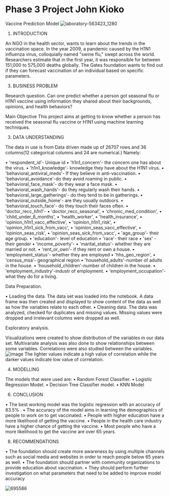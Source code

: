 # Phase 3 Project John Kioko
 Vaccine Prediction Model
![laboratory-563423_1280](https://github.com/johN-Kioko/Phase-3-Project-John-Kioko/assets/141914238/026d4390-5abe-4926-a6c9-4054083113d5)

1.	INTRODUCTION

An NGO in the health sector, wants to learn about the trends in the vaccination space. In the year 2009, a pandemic caused by the H1N1 influenza virus, colloquially named "swine flu," swept across the world. Researchers estimate that in the first year, it was responsible for between 151,000 to 575,000 deaths globally. The Gates foundation wants to find out if they can forecast vaccination of an individual based on specific parameters.


3.	BUSINESS PROBLEM
   
Research question.
Can one predict whether a person got seasonal flu or H1N1 vaccine using information they shared about their backgrounds, opinions, and health behaviors?

Main Objective
This project aims at getting to know whether a person has received the seasonal flu vaccine or H1N1 using machine learning techniques.


3.	DATA UNDERSTANDING
   
The data in use is from Data driven made up of 26707 rows and 36 columns(12 categorical columns and 24 are numerical.) Namely:

•	'respondent_id'- Unique id
•	'h1n1_concern'- the concern one has about the virus.
•	'h1n1_knowledge'- knowledge they have about the H1N1 virus.
•	'behavioral_antiviral_meds'- If they believe in anti-vaccination.
•	'behavioral_avoidance'-do they avoid roaming in public.
•	'behavioral_face_mask'- do they wear a face mask.
•	'behavioral_wash_hands'- do they regularly wash their hands.
•	'behavioral_large_gatherings'- do they tend to be in gatherings.
•	'behavioral_outside_home'- are they usually outdoors.
•	'behavioral_touch_face'- do they touch their faces often.
•	'doctor_recc_h1n1'-
•	'doctor_recc_seasonal',
•	'chronic_med_condition',
•	'child_under_6_months',
•	'health_worker',
•	'health_insurance',
•	'opinion_h1n1_vacc_effective',
•	'opinion_h1n1_risk',
•	'opinion_h1n1_sick_from_vacc',
•	'opinion_seas_vacc_effective',
•	'opinion_seas_risk',
•	'opinion_seas_sick_from_vacc',
•	'age_group'- their age group.
•	'education'- level of education
•	'race'- their race
•	'sex' - their gender
•	'income_poverty'-
•	'marital_status'- whether they are married or not.
•	'rent_or_own'- if they rent or own a house.
•	'employment_status'- whether they are employed
•	'hhs_geo_region',
•	'census_msa'- geographical region
•	'household_adults'-number of adults in the house.
•	'household_children'-number of children in the house.
•	'employment_industry'-industr of employment.
•	'employment_occupation'- what they do for a living.

Data Preparation.

•	Loading the data. The data set was loaded into the notebook. A data frame was then created and displayed to show content of the data as well as how the variables relate to each other.
•	Cleaning data. The data was analyzed, checked for duplicates and missing values. Missing values were dropped and irrelevant columns were dropped as well.

Exploratory analysis.

Visualizations were created to show distribution of the variables in our data set. Multivariate analysis was also done to show relationships between some variables. Correlations were also studied between the variables.
![image](https://github.com/johN-Kioko/Phase-3-Project-John-Kioko/assets/141914238/26b15e36-1682-4c4f-bd26-48c8d7b6172e)
The lighter values indicate a high value of correlation while the darker values indicate low value of correlation.

4.	MODELLING
   
The models that were used are:
•	Random Forest Classifier.
•	Logistic Regression Model.
•	Decision Tree Classifier model.
•	KNN Model

6.	CONCLUSION
   
•	The best working model was the logistic regression with an accuracy of 83.5% .
•	The accuracy of the model aims in learning the demographics of people to work on to get vaccinated.
•	People with higher education have a more likelihood of getting the vaccine.
•	People in the health care industry have a higher chance of getting the vaccine.
•	Most people who have a more likelihood to get the vaccine are over 65 years.

8.	RECOMMENDATIONS
   
•	The foundation should create more awareness by using multiple channels such as social media and websites in order to reach people below 65 years as well.
•	The foundation should partner with community organizations to provide education about vaccination.
•	They should perform further investigation on what parameters that need to be added to improve model accuracy

![695586](https://github.com/johN-Kioko/Phase-3-Project-John-Kioko/assets/141914238/1182e457-c5f3-41a8-9015-6f693cb0740a)


